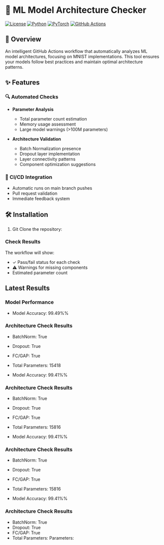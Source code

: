 # 🤖 ML Model Architecture Checker

[![License](https://img.shields.io/badge/license-MIT-blue.svg)](LICENSE)
[![Python](https://img.shields.io/badge/python-3.8%2B-blue)](https://www.python.org/downloads/)
[![PyTorch](https://img.shields.io/badge/PyTorch-2.0%2B-red)](https://pytorch.org/)
[![GitHub Actions](https://img.shields.io/badge/CI-GitHub_Actions-green)](https://github.com/features/actions)

## 🎯 Overview

An intelligent GitHub Actions workflow that automatically analyzes ML model architectures, focusing on MNIST implementations. This tool ensures your models follow best practices and maintain optimal architecture patterns.

## ✨ Features

### 🔍 Automated Checks
- **Parameter Analysis**
  - Total parameter count estimation
  - Memory usage assessment
  - Large model warnings (>100M parameters)

- **Architecture Validation**
  - Batch Normalization presence
  - Dropout layer implementation
  - Layer connectivity patterns
  - Component optimization suggestions

### 🚀 CI/CD Integration
- Automatic runs on main branch pushes
- Pull request validation
- Immediate feedback system

## 🛠️ Installation

1. Git Clone the repository:
### Check Results

The workflow will show:
- ✓ Pass/fail status for each check
- ⚠️ Warnings for missing components
- Estimated parameter count
## Latest Results

### Model Performance
- Model Accuracy: 99.49%%

### Architecture Check Results
- BatchNorm: True
- Dropout: True
- FC/GAP: True
- Total Parameters: 15418

- Model Accuracy: 99.41%%

### Architecture Check Results
- BatchNorm: True
- Dropout: True
- FC/GAP: True
- Total Parameters: 15816

- Model Accuracy: 99.41%%

### Architecture Check Results
- BatchNorm: True
- Dropout: True
- FC/GAP: True
- Total Parameters: 15816

- Model Accuracy: 99.41%%

### Architecture Check Results
- BatchNorm: True
- Dropout: True
- FC/GAP: True
- Total Parameters: Parameters:


